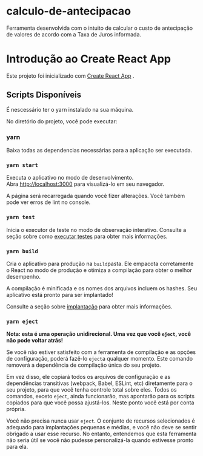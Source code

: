 # calculo-de-antecipacao

Ferramenta desenvolvida com o intuito de calcular o custo de antecipação de valores de acordo com a Taxa de Juros informada.

# Introdução ao Create React App

Este projeto foi inicializado com [Create React App](https://github.com/facebook/create-react-app) .

## Scripts Disponíveis

É nescessário ter o yarn instalado na sua máquina.

No diretório do projeto, você pode executar:

### yarn

Baixa todas as dependencias necessárias para a aplicação ser executada.

### `yarn start`

Executa o aplicativo no modo de desenvolvimento.
Abra [http://localhost:3000](http://localhost:3000/) para visualizá-lo em seu navegador.

A página será recarregada quando você fizer alterações.
Você também pode ver erros de lint no console.

### `yarn test`

Inicia o executor de teste no modo de observação interativo.
Consulte a seção sobre como [executar testes](https://facebook.github.io/create-react-app/docs/running-tests) para obter mais informações.

### `yarn build`

Cria o aplicativo para produção na `build`pasta.
Ele empacota corretamente o React no modo de produção e otimiza a compilação para obter o melhor desempenho.

A compilação é minificada e os nomes dos arquivos incluem os hashes.
Seu aplicativo está pronto para ser implantado!

Consulte a seção sobre [implantação](https://facebook.github.io/create-react-app/docs/deployment) para obter mais informações.

### `yarn eject`

**Nota: esta é uma operação unidirecional. Uma vez que você `eject`, você não pode voltar atrás!**

Se você não estiver satisfeito com a ferramenta de compilação e as opções de configuração, poderá fazê-lo `eject`a qualquer momento. Este comando removerá a dependência de compilação única do seu projeto.

Em vez disso, ele copiará todos os arquivos de configuração e as dependências transitivas (webpack, Babel, ESLint, etc) diretamente para o seu projeto, para que você tenha controle total sobre eles. Todos os comandos, exceto `eject`, ainda funcionarão, mas apontarão para os scripts copiados para que você possa ajustá-los. Neste ponto você está por conta própria.

Você não precisa nunca usar `eject`. O conjunto de recursos selecionados é adequado para implantações pequenas e médias, e você não deve se sentir obrigado a usar esse recurso. No entanto, entendemos que esta ferramenta não seria útil se você não pudesse personalizá-la quando estivesse pronto para ela.
